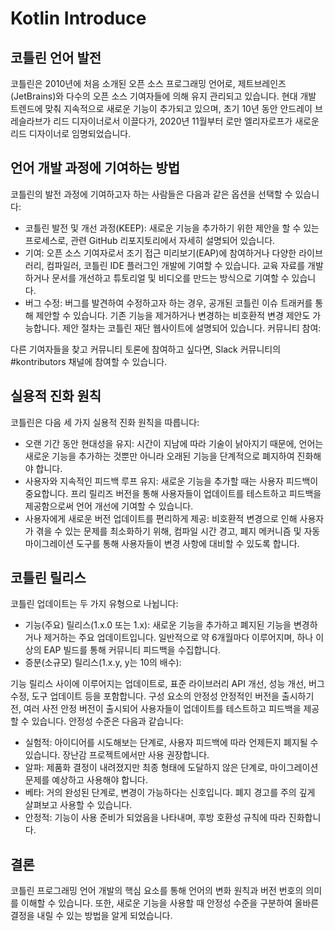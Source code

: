 # Kotlin Introduce

## 코틀린 언어 발전
코틀린은 2010년에 처음 소개된 오픈 소스 프로그래밍 언어로, 제트브레인즈(JetBrains)와 다수의 오픈 소스 기여자들에 의해 유지 관리되고 있습니다. 현대 개발 트렌드에 맞춰 지속적으로 새로운 기능이 추가되고 있으며, 초기 10년 동안 안드레이 브레슬라브가 리드 디자이너로서 이끌다가, 2020년 11월부터 로만 엘리자로프가 새로운 리드 디자이너로 임명되었습니다.

## 언어 개발 과정에 기여하는 방법
코틀린의 발전 과정에 기여하고자 하는 사람들은 다음과 같은 옵션을 선택할 수 있습니다:
- 코틀린 발전 및 개선 과정(KEEP): 새로운 기능을 추가하기 위한 제안을 할 수 있는 프로세스로, 관련 GitHub 리포지토리에서 자세히 설명되어 있습니다.
- 기여: 오픈 소스 기여자로서 조기 접근 미리보기(EAP)에 참여하거나 다양한 라이브러리, 컴파일러, 코틀린 IDE 플러그인 개발에 기여할 수 있습니다.
교육 자료를 개발하거나 문서를 개선하고 튜토리얼 및 비디오를 만드는 방식으로 기여할 수 있습니다.
- 버그 수정: 버그를 발견하여 수정하고자 하는 경우, 공개된 코틀린 이슈 트래커를 통해 제안할 수 있습니다.
기존 기능을 제거하거나 변경하는 비호환적 변경 제안도 가능합니다. 제안 절차는 코틀린 재단 웹사이트에 설명되어 있습니다.
커뮤니티 참여:

다른 기여자들을 찾고 커뮤니티 토론에 참여하고 싶다면, Slack 커뮤니티의 #kontributors 채널에 참여할 수 있습니다.

## 실용적 진화 원칙
코틀린은 다음 세 가지 실용적 진화 원칙을 따릅니다:

- 오랜 기간 동안 현대성을 유지: 시간이 지남에 따라 기술이 낡아지기 때문에, 언어는 새로운 기능을 추가하는 것뿐만 아니라 오래된 기능을 단계적으로 폐지하여 진화해야 합니다.
- 사용자와 지속적인 피드백 루프 유지: 새로운 기능을 추가할 때는 사용자 피드백이 중요합니다. 프리 릴리즈 버전을 통해 사용자들이 업데이트를 테스트하고 피드백을 제공함으로써 언어 개선에 기여할 수 있습니다.
- 사용자에게 새로운 버전 업데이트를 편리하게 제공: 비호환적 변경으로 인해 사용자가 겪을 수 있는 문제를 최소화하기 위해, 컴파일 시간 경고, 폐지 메커니즘 및 자동 마이그레이션 도구를 통해 사용자들이 변경 사항에 대비할 수 있도록 합니다.

## 코틀린 릴리스
코틀린 업데이트는 두 가지 유형으로 나뉩니다:

- 기능(주요) 릴리스(1.x.0 또는 1.x):
새로운 기능을 추가하고 폐지된 기능을 변경하거나 제거하는 주요 업데이트입니다. 일반적으로 약 6개월마다 이루어지며, 하나 이상의 EAP 빌드를 통해 커뮤니티 피드백을 수집합니다.
- 증분(소규모) 릴리스(1.x.y, y는 10의 배수):

기능 릴리스 사이에 이루어지는 업데이트로, 표준 라이브러리 API 개선, 성능 개선, 버그 수정, 도구 업데이트 등을 포함합니다.
구성 요소의 안정성
안정적인 버전을 출시하기 전, 여러 사전 안정 버전이 출시되어 사용자들이 업데이트를 테스트하고 피드백을 제공할 수 있습니다. 안정성 수준은 다음과 같습니다:

- 실험적: 아이디어를 시도해보는 단계로, 사용자 피드백에 따라 언제든지 폐지될 수 있습니다. 장난감 프로젝트에서만 사용 권장합니다.
- 알파: 제품화 결정이 내려졌지만 최종 형태에 도달하지 않은 단계로, 마이그레이션 문제를 예상하고 사용해야 합니다.
- 베타: 거의 완성된 단계로, 변경이 가능하다는 신호입니다. 폐지 경고를 주의 깊게 살펴보고 사용할 수 있습니다.
- 안정적: 기능이 사용 준비가 되었음을 나타내며, 후방 호환성 규칙에 따라 진화합니다.

## 결론
코틀린 프로그래밍 언어 개발의 핵심 요소를 통해 언어의 변화 원칙과 버전 번호의 의미를 이해할 수 있습니다. 또한, 새로운 기능을 사용할 때 안정성 수준을 구분하여 올바른 결정을 내릴 수 있는 방법을 알게 되었습니다.